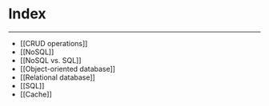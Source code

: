 # Index
---
- [[CRUD operations]]
- [[NoSQL]]
- [[NoSQL vs. SQL]]
- [[Object-oriented database]]
- [[Relational database]]
- [[SQL]]
- [[Cache]]
